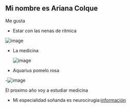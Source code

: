 ## Mi nombre es Ariana Colque
Me gusta 
- Estar con las nenas de ritmica
  
![image](https://github.com/arianacolque27/arianacolque27/assets/172040191/8b522ae5-a1dc-4320-a6fd-5fdcbdf9cbc0)
  
- La medicina

  ![image](https://github.com/arianacolque27/arianacolque27/assets/172040191/8ba41e61-dd3a-4dad-963d-30c122f524ed)

- Aquarius pomelo rosa

-![image](https://github.com/arianacolque27/arianacolque27/assets/172040191/01cb5f0d-2b27-4bb5-ad61-5afae59f683a)

El proximo año voy a estudiar medicina

  - Mi especialidad soñanda es neurocirugia:[información](https://www.gruporecoletas.com/noticias/neurocirugia-que-es-y-cuando-acudir-neurocirujano/)
